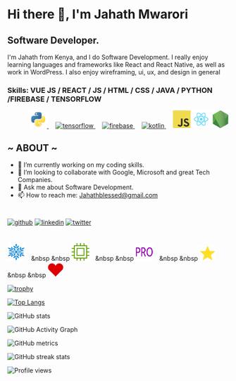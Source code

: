 # Hi there 👋, I'm Jahath Mwarori
## Software Developer.
I'm Jahath from Kenya, and I do Software Development. I really enjoy learning languages and frameworks like React and React Native, as well as work in WordPress. I also enjoy wireframing, ui, ux, and design in general

### Skills: VUE JS / REACT / JS / HTML / CSS / JAVA / PYTHON /FIREBASE / TENSORFLOW

<p align="right">
<a href="https://www.python.org" target="_blank"><img src="https://raw.githubusercontent.com/devicons/devicon/master/icons/python/python-original.svg" alt="python" width="40" height="40"/> </a> </a> &nbsp &nbsp <a href="https://www.tensorflow.org" target="_blank"> <img src="https://www.vectorlogo.zone/logos/tensorflow/tensorflow-icon.svg" alt="tensorflow" width="40" height="40"/> </a> &nbsp &nbsp <a href="https://firebase.google.com/" target="_blank"> <img src="https://www.vectorlogo.zone/logos/firebase/firebase-icon.svg" alt="firebase" width="40" height="40"/> </a> &nbsp &nbsp <a href="https://kotlinlang.org" target="_blank"> <img src="https://www.vectorlogo.zone/logos/kotlinlang/kotlinlang-icon.svg" alt="kotlin" width="40" height="40"/> </a> &nbsp &nbsp <img height="40" src="https://raw.githubusercontent.com/github/explore/80688e429a7d4ef2fca1e82350fe8e3517d3494d/topics/javascript/javascript.png"> <img height="40" src="https://raw.githubusercontent.com/github/explore/80688e429a7d4ef2fca1e82350fe8e3517d3494d/topics/react/react.png">  <img height="40" src="https://raw.githubusercontent.com/github/explore/80688e429a7d4ef2fca1e82350fe8e3517d3494d/topics/nodejs/nodejs.png">
</p>

## ~ ABOUT ~
- 🔭 I’m currently working on my coding skills. 
- 👯 I’m looking to collaborate with Google, Microsoft and great Tech Companies. 
- 💬 Ask me about Software Development. 
- 📫 How to reach me: Jahathblessed@gmail.com 

#
[<img src='https://cdn.jsdelivr.net/npm/simple-icons@3.0.1/icons/github.svg' alt='github' height='40'>](https://github.com/Maroch57)  [<img src='https://cdn.jsdelivr.net/npm/simple-icons@3.0.1/icons/linkedin.svg' alt='linkedin' height='40'>](https://www.linkedin.com/in/jahath-mwarori-a20944216/)  [<img src='https://cdn.jsdelivr.net/npm/simple-icons@3.0.1/icons/twitter.svg' alt='twitter' height='40'>](https://twitter.com/Marochke)  

#
<a href='https://archiveprogram.github.com/'><img src='https://raw.githubusercontent.com/acervenky/animated-github-badges/master/assets/acbadge.gif' width='40' height='40'></a> &nbsp &nbsp <a href='https://docs.github.com/en/developers'><img src='https://raw.githubusercontent.com/acervenky/animated-github-badges/master/assets/devbadge.gif' width='40' height='40'></a> &nbsp &nbsp <a href='https://github.com/pricing'><img src='https://raw.githubusercontent.com/acervenky/animated-github-badges/master/assets/pro.gif' width='40' height='40'></a> &nbsp &nbsp <a href='https://stars.github.com/'><img src='https://raw.githubusercontent.com/acervenky/animated-github-badges/master/assets/starbadge.gif' width='35' height='35'></a> &nbsp &nbsp <a href='https://docs.github.com/en/github/supporting-the-open-source-community-with-github-sponsors'><img src='https://raw.githubusercontent.com/acervenky/animated-github-badges/master/assets/sponsorbadge.gif' width='35' height='35'></a> 

[![trophy](https://github-profile-trophy.vercel.app/?username=Maroch57)](https://github.com/ryo-ma/github-profile-trophy)

[![Top Langs](https://github-readme-stats.vercel.app/api/top-langs/?username=Maroch57)](https://github.com/anuraghazra/github-readme-stats)

![GitHub stats](https://github-readme-stats.vercel.app/api?username=Maroch57&show_icons=true&count_private=true)  

![GitHub Activity Graph](https://activity-graph.herokuapp.com/graph?username=Maroch57)  

![GitHub metrics](https://metrics.lecoq.io/Maroch57)  

![GitHub streak stats](https://streak-stats.demolab.com/?user=Maroch57)  

![Profile views](https://gpvc.arturio.dev/Maroch57)  

